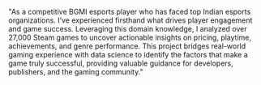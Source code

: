 "As a competitive BGMI esports player who has faced top Indian esports organizations. 
I’ve experienced firsthand what drives player engagement and game success. Leveraging this domain knowledge,
I analyzed over 27,000 Steam games to uncover actionable insights on pricing, playtime, achievements, and genre performance. 
This project bridges real-world gaming experience with data science to identify the factors that make a game truly successful, 
providing valuable guidance for developers, publishers, and the gaming community."

